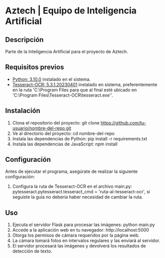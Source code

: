 # Aztech | Equipo de Inteligencia Artificial

## Descripción

Parte de la Inteligencia Artificial para el proyecto de Aztech.

## Requisitos previos
- [Python: 3.10.0](https://www.python.org/downloads/release/python-3100/) instalado en el sistema.
- [Tesseract-OCR: 5.3.1.20230401](https://digi.bib.uni-mannheim.de/tesseract/tesseract-ocr-w64-setup-5.3.1.20230401.exe)  instalado en sistema, preferentemente en la ruta 'C:\\Program Files para que al final esté ubicado en 'C:\\Program Files\\Tesseract-OCR\\tesseract.exe''.



## Instalación
1. Clona el repositorio del proyecto: git clone https://github.com/tu-usuario/nombre-del-repo.git
2. Ve al directorio del proyecto: cd nombre-del-repo
3. Instala las dependencias de Python: pip install -r requirements.txt
4. Instala las dependencias de JavaScript: npm install

## Configuración
Antes de ejecutar el programa, asegúrate de realizar la siguiente configuración:

1. Configura la ruta de Tesseract-OCR en el archivo main.py: pytesseract.pytesseract.tesseract_cmd = 'ruta-al-tesseract-ocr', si seguiste la guía no debería haber necesidad de cambiar la ruta.

## Uso
1. Ejecuta el servidor Flask para procesar las imágenes: python main.py
2. Accede a la aplicación web en tu navegador: http://localhost:5000
3. Otorga los permisos de cámara requeridos por la página web.
4. La cámara tomará fotos en intervalos regulares y las enviará al servidor.
5. El servidor procesará las imágenes y devolverá los resultados de detección de texto.
